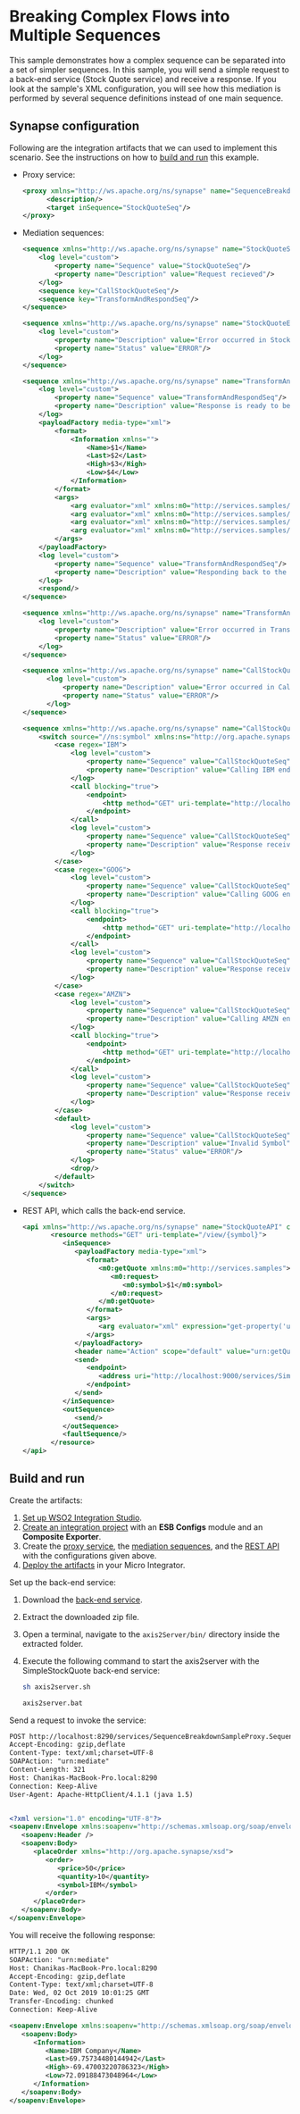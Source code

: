 # Breaking Complex Flows into Multiple Sequences
This sample demonstrates how a complex sequence can be separated into a set of simpler sequences. In this sample, you will send a simple request to a back-end service (Stock Quote service) and receive a response. If you look at the sample's XML configuration, you will see how this mediation is performed by several sequence definitions instead of one main sequence.

## Synapse configuration

Following are the integration artifacts that we can used to implement this scenario. See the instructions on how to [build and run](#build-and-run) this example.

- Proxy service:
  ```xml
  <proxy xmlns="http://ws.apache.org/ns/synapse" name="SequenceBreakdownSampleProxy" startOnLoad="true" transports="http https">
        <description/>
        <target inSequence="StockQuoteSeq"/>
  </proxy>
  ```

- Mediation sequences:

    ```xml tab='Sequence 1'
    <sequence xmlns="http://ws.apache.org/ns/synapse" name="StockQuoteSeq" onError="StockQuoteErrorSeq">
        <log level="custom">
            <property name="Sequence" value="StockQuoteSeq"/>
            <property name="Description" value="Request recieved"/>
        </log>
        <sequence key="CallStockQuoteSeq"/>
        <sequence key="TransformAndRespondSeq"/>
    </sequence>
    ```

    ```xml tab='Sequence 2'
    <sequence xmlns="http://ws.apache.org/ns/synapse" name="StockQuoteErrorSeq">
        <log level="custom">
            <property name="Description" value="Error occurred in StockQuoteErrorSeq"/>
            <property name="Status" value="ERROR"/>
        </log>
    </sequence>
    ```

    ```xml tab='Sequence 3'
    <sequence xmlns="http://ws.apache.org/ns/synapse" name="TransformAndRespondSeq" onError="TransformAndRespondErrorSeq">
        <log level="custom">
            <property name="Sequence" value="TransformAndRespondSeq"/>
            <property name="Description" value="Response is ready to be transformed"/>
        </log>
        <payloadFactory media-type="xml">
            <format>
                <Information xmlns="">
                    <Name>$1</Name>
                    <Last>$2</Last>
                    <High>$3</High>
                    <Low>$4</Low>
                </Information>
            </format>
            <args>
                <arg evaluator="xml" xmlns:m0="http://services.samples/xsd" expression="//m0:name"/>
                <arg evaluator="xml" xmlns:m0="http://services.samples/xsd" expression="//m0:last"/>
                <arg evaluator="xml" xmlns:m0="http://services.samples/xsd" expression="//m0:low"/>
                <arg evaluator="xml" xmlns:m0="http://services.samples/xsd" expression="//m0:high"/>
            </args>
        </payloadFactory>
        <log level="custom">
            <property name="Sequence" value="TransformAndRespondSeq"/>
            <property name="Description" value="Responding back to the client with the transformed response"/>
        </log>
        <respond/>
    </sequence>
    ```

    ```xml tab='Sequence 4'
    <sequence xmlns="http://ws.apache.org/ns/synapse" name="TransformAndRespondErrorSeq">
        <log level="custom">
            <property name="Description" value="Error occurred in TransformAndRespondSeq"/>
            <property name="Status" value="ERROR"/>
        </log>
    </sequence>
    ```

    ```xml tab='Sequence 5'
    <sequence xmlns="http://ws.apache.org/ns/synapse" name="CallStockQuoteErrorSeq">
          <log level="custom">
              <property name="Description" value="Error occurred in CallStockQuoteSeq"/>
              <property name="Status" value="ERROR"/>
          </log>
    </sequence>
    ```

    ```xml tab='Sequence 6'
    <sequence xmlns="http://ws.apache.org/ns/synapse" name="CallStockQuoteSeq" onError="CallStockQuoteErrorSeq">
        <switch source="//ns:symbol" xmlns:ns="http://org.apache.synapse/xsd">
            <case regex="IBM">
                <log level="custom">
                    <property name="Sequence" value="CallStockQuoteSeq"/>
                    <property name="Description" value="Calling IBM endpoint"/>
                </log>
                <call blocking="true">
                    <endpoint>
                        <http method="GET" uri-template="http://localhost:8290/stockquote/view/IBM"/>
                    </endpoint>
                </call>
                <log level="custom">
                    <property name="Sequence" value="CallStockQuoteSeq"/>
                    <property name="Description" value="Response received from IBM endpoint"/>
                </log>
            </case>
            <case regex="GOOG">
                <log level="custom">
                    <property name="Sequence" value="CallStockQuoteSeq"/>
                    <property name="Description" value="Calling GOOG endpoint"/>
                </log>
                <call blocking="true">
                    <endpoint>
                        <http method="GET" uri-template="http://localhost:8290/stockquote/view/GOOG"/>
                    </endpoint>
                </call>
                <log level="custom">
                    <property name="Sequence" value="CallStockQuoteSeq"/>
                    <property name="Description" value="Response received from GOOG endpoint"/>
                </log>
            </case>
            <case regex="AMZN">
                <log level="custom">
                    <property name="Sequence" value="CallStockQuoteSeq"/>
                    <property name="Description" value="Calling AMZN endpoint"/>
                </log>
                <call blocking="true">
                    <endpoint>
                        <http method="GET" uri-template="http://localhost:8290/stockquote/view/AMZN"/>
                    </endpoint>
                </call>
                <log level="custom">
                    <property name="Sequence" value="CallStockQuoteSeq"/>
                    <property name="Description" value="Response received from AMZN endpoint"/>
                </log>
            </case>
            <default>
                <log level="custom">
                    <property name="Sequence" value="CallStockQuoteSeq"/>
                    <property name="Description" value="Invalid Symbol"/>
                    <property name="Status" value="ERROR"/>
                </log>
                <drop/>
            </default>
        </switch>
    </sequence>
    ```

- REST API, which calls the back-end service.
  ```xml
  <api xmlns="http://ws.apache.org/ns/synapse" name="StockQuoteAPI" context="/stockquote">
         <resource methods="GET" uri-template="/view/{symbol}">
            <inSequence>
               <payloadFactory media-type="xml">
                  <format>
                     <m0:getQuote xmlns:m0="http://services.samples">
                        <m0:request>
                           <m0:symbol>$1</m0:symbol>
                        </m0:request>
                     </m0:getQuote>
                  </format>
                  <args>
                     <arg evaluator="xml" expression="get-property('uri.var.symbol')"/>
                  </args>
               </payloadFactory>
               <header name="Action" scope="default" value="urn:getQuote"/>
               <send>
                  <endpoint>
                     <address uri="http://localhost:9000/services/SimpleStockQuoteService" format="soap11"/>
                  </endpoint>
               </send>
            </inSequence>
            <outSequence>
               <send/>
            </outSequence>
            <faultSequence/>
         </resource>
  </api>
  ``` 

## Build and run

Create the artifacts:

1. [Set up WSO2 Integration Studio]({{base_path}}/integrate/develop/installing-wso2-integration-studio).
2. [Create an integration project]({{base_path}}/integrate/develop/create-integration-project) with an <b>ESB Configs</b> module and an <b>Composite Exporter</b>.
3. Create the [proxy service]({{base_path}}/integrate/develop/creating-artifacts/creating-a-proxy-service), the [mediation sequences]({{base_path}}/integrate/develop/creating-artifacts/creating-reusable-sequences), and the [REST API ]({{base_path}}/integrate/develop/creating-artifacts/creating-an-api) with the configurations given above.
4. [Deploy the artifacts]({{base_path}}/integrate/develop/deploy-artifacts) in your Micro Integrator.

Set up the back-end service:

1. Download the [back-end service](https://github.com/wso2-docs/WSO2_EI/blob/master/Back-End-Service/axis2Server.zip).
2. Extract the downloaded zip file.
3. Open a terminal, navigate to the `axis2Server/bin/` directory inside the extracted folder.
4. Execute the following command to start the axis2server with the SimpleStockQuote back-end service:
   
      ```bash tab='On MacOS/Linux/CentOS'
      sh axis2server.sh
      ```
          
      ```bash tab='On Windows'
      axis2server.bat
      ```

Send a request to invoke the service:
```xml
POST http://localhost:8290/services/SequenceBreakdownSampleProxy.SequenceBreakdownSampleProxyHttpSoap11Endpoint HTTP/1.1
Accept-Encoding: gzip,deflate
Content-Type: text/xml;charset=UTF-8
SOAPAction: "urn:mediate"
Content-Length: 321
Host: Chanikas-MacBook-Pro.local:8290
Connection: Keep-Alive
User-Agent: Apache-HttpClient/4.1.1 (java 1.5)


<?xml version="1.0" encoding="UTF-8"?>
<soapenv:Envelope xmlns:soapenv="http://schemas.xmlsoap.org/soap/envelope/">
   <soapenv:Header />
   <soapenv:Body>
      <placeOrder xmlns="http://org.apache.synapse/xsd">
         <order>
            <price>50</price>
            <quantity>10</quantity>
            <symbol>IBM</symbol>
         </order>
      </placeOrder>
   </soapenv:Body>
</soapenv:Envelope>
```

You will receive the following response:

```xml
HTTP/1.1 200 OK
SOAPAction: "urn:mediate"
Host: Chanikas-MacBook-Pro.local:8290
Accept-Encoding: gzip,deflate
Content-Type: text/xml;charset=UTF-8
Date: Wed, 02 Oct 2019 10:01:25 GMT
Transfer-Encoding: chunked
Connection: Keep-Alive

<soapenv:Envelope xmlns:soapenv="http://schemas.xmlsoap.org/soap/envelope/">
   <soapenv:Body>
      <Information>
         <Name>IBM Company</Name>
         <Last>69.75734480144942</Last>
         <High>-69.47003220786323</High>
         <Low>72.09188473048964</Low>
      </Information>
   </soapenv:Body>
</soapenv:Envelope>
```
